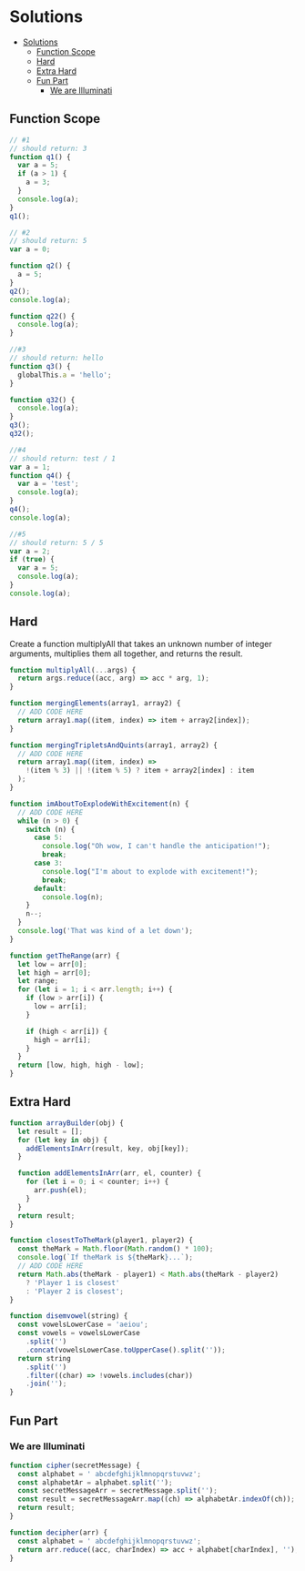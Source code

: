 # Solutions

- [Solutions](#solutions)
  - [Function Scope](#function-scope)
  - [Hard](#hard)
  - [Extra Hard](#extra-hard)
  - [Fun Part](#fun-part)
    - [We are Illuminati](#we-are-illuminati)

## Function Scope

```javascript
// #1
// should return: 3
function q1() {
  var a = 5;
  if (a > 1) {
    a = 3;
  }
  console.log(a);
}
q1();
```

```javascript
// #2
// should return: 5
var a = 0;

function q2() {
  a = 5;
}
q2();
console.log(a);

function q22() {
  console.log(a);
}
```

```javascript
//#3
// should return: hello
function q3() {
  globalThis.a = 'hello';
}

function q32() {
  console.log(a);
}
q3();
q32();
```

```javascript
//#4
// should return: test / 1
var a = 1;
function q4() {
  var a = 'test';
  console.log(a);
}
q4();
console.log(a);
```

```javascript
//#5
// should return: 5 / 5
var a = 2;
if (true) {
  var a = 5;
  console.log(a);
}
console.log(a);
```

## Hard

Create a function multiplyAll that takes an unknown number of integer arguments, multiplies them all together, and returns the result.

```javascript
function multiplyAll(...args) {
  return args.reduce((acc, arg) => acc * arg, 1);
}
```

```javascript
function mergingElements(array1, array2) {
  // ADD CODE HERE
  return array1.map((item, index) => item + array2[index]);
}
```

```javascript
function mergingTripletsAndQuints(array1, array2) {
  // ADD CODE HERE
  return array1.map((item, index) =>
    !(item % 3) || !(item % 5) ? item + array2[index] : item
  );
}
```

```javascript
function imAboutToExplodeWithExcitement(n) {
  // ADD CODE HERE
  while (n > 0) {
    switch (n) {
      case 5:
        console.log("Oh wow, I can't handle the anticipation!");
        break;
      case 3:
        console.log("I'm about to explode with excitement!");
        break;
      default:
        console.log(n);
    }
    n--;
  }
  console.log('That was kind of a let down');
}
```

```javascript
function getTheRange(arr) {
  let low = arr[0];
  let high = arr[0];
  let range;
  for (let i = 1; i < arr.length; i++) {
    if (low > arr[i]) {
      low = arr[i];
    }

    if (high < arr[i]) {
      high = arr[i];
    }
  }
  return [low, high, high - low];
}
```

## Extra Hard

```javascript
function arrayBuilder(obj) {
  let result = [];
  for (let key in obj) {
    addElementsInArr(result, key, obj[key]);
  }

  function addElementsInArr(arr, el, counter) {
    for (let i = 0; i < counter; i++) {
      arr.push(el);
    }
  }
  return result;
}
```

```javascript
function closestToTheMark(player1, player2) {
  const theMark = Math.floor(Math.random() * 100);
  console.log(`If theMark is ${theMark}...`);
  // ADD CODE HERE
  return Math.abs(theMark - player1) < Math.abs(theMark - player2)
    ? 'Player 1 is closest'
    : 'Player 2 is closest';
}
```

```javascript
function disemvowel(string) {
  const vowelsLowerCase = 'aeiou';
  const vowels = vowelsLowerCase
    .split('')
    .concat(vowelsLowerCase.toUpperCase().split(''));
  return string
    .split('')
    .filter((char) => !vowels.includes(char))
    .join('');
}
```

## Fun Part

### We are Illuminati

```javascript
function cipher(secretMessage) {
  const alphabet = ' abcdefghijklmnopqrstuvwz';
  const alphabetAr = alphabet.split('');
  const secretMessageArr = secretMessage.split('');
  const result = secretMessageArr.map((ch) => alphabetAr.indexOf(ch));
  return result;
}
```

```javascript
function decipher(arr) {
  const alphabet = ' abcdefghijklmnopqrstuvwz';
  return arr.reduce((acc, charIndex) => acc + alphabet[charIndex], '');
}
```

